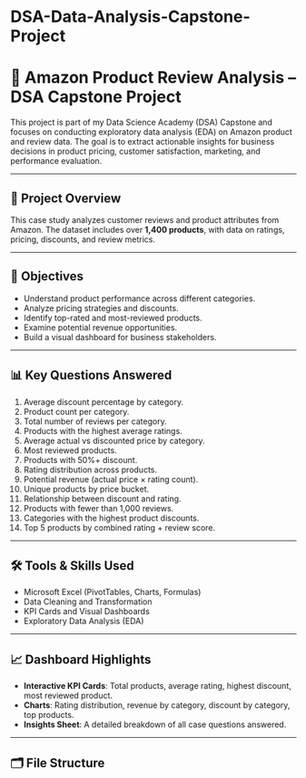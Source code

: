 # DSA-Data-Analysis-Capstone-Project
# 🛒 Amazon Product Review Analysis – DSA Capstone Project

This project is part of my Data Science Academy (DSA) Capstone and focuses on conducting exploratory data analysis (EDA) on Amazon product and review data. The goal is to extract actionable insights for business decisions in product pricing, customer satisfaction, marketing, and performance evaluation.

---

## 📁 Project Overview

This case study analyzes customer reviews and product attributes from Amazon. The dataset includes over **1,400 products**, with data on ratings, pricing, discounts, and review metrics.

---

## 🎯 Objectives

- Understand product performance across different categories.
- Analyze pricing strategies and discounts.
- Identify top-rated and most-reviewed products.
- Examine potential revenue opportunities.
- Build a visual dashboard for business stakeholders.

---

## 📊 Key Questions Answered

1. Average discount percentage by category.
2. Product count per category.
3. Total number of reviews per category.
4. Products with the highest average ratings.
5. Average actual vs discounted price by category.
6. Most reviewed products.
7. Products with 50%+ discount.
8. Rating distribution across products.
9. Potential revenue (actual price × rating count).
10. Unique products by price bucket.
11. Relationship between discount and rating.
12. Products with fewer than 1,000 reviews.
13. Categories with the highest product discounts.
14. Top 5 products by combined rating + review score.

---

## 🛠 Tools & Skills Used

- Microsoft Excel (PivotTables, Charts, Formulas)
- Data Cleaning and Transformation
- KPI Cards and Visual Dashboards
- Exploratory Data Analysis (EDA)

---

## 📈 Dashboard Highlights

- **Interactive KPI Cards**: Total products, average rating, highest discount, most reviewed product.
- **Charts**: Rating distribution, revenue by category, discount by category, top products.
- **Insights Sheet**: A detailed breakdown of all case questions answered.

---

## 🗂 File Structure

